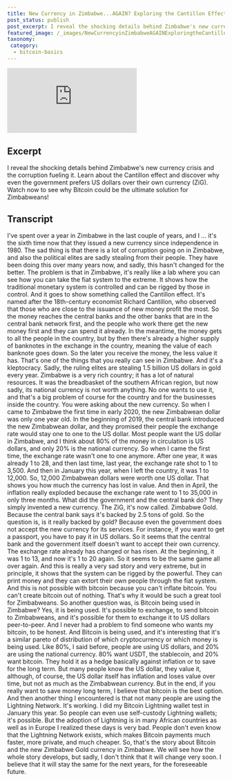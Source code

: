 ```yaml
---
title: New Currency in Zimbabwe...AGAIN? Exploring the Cantillon Effect and Bitcoin's Potential
post_status: publish
post_excerpt: I reveal the shocking details behind Zimbabwe's new currency crisis.
featured_image: /_images/NewCurrencyinZimbabweAGAINExploringtheCantillonEffectBitcoinsPotential.jpg
taxonomy:
 category:
  - bitcoin-basics
---
```


<iframe src="https://player.vimeo.com/video/1021344175?badge=0&amp;autopause=0&amp;player_id=0&amp;app_id=58479" frameborder="0" allow="autoplay; fullscreen; picture-in-picture; clipboard-write; encrypted-media" title="New Currency in Zimbabwe...AGAIN? Exploring the Cantillon Effect &amp; Bitcoin&#039;s Potential"></iframe>

<div style="margin-bottom:30px;"></div>

## Excerpt

I reveal the shocking details behind Zimbabwe's new currency crisis and the corruption fueling it. Learn about the Cantillon effect and discover why even the government prefers US dollars over their own currency (ZiG). Watch now to see why Bitcoin could be the ultimate solution for Zimbabweans!

## Transcript

I've spent over a year in Zimbabwe in the last couple of years, and I … it's the sixth time now that they issued a new currency since independence in 1980. The sad thing is that there is a lot of corruption going on in Zimbabwe, and also the political elites are sadly stealing from their people. They have been doing this over many years now, and sadly, this hasn't changed for the better. The problem is that in Zimbabwe, it's really like a lab where you can see how you can take the fiat system to the extreme. It shows how the traditional monetary system is controlled and can be rigged by those in control. And it goes to show something called the Cantillon effect. It's named after the 18th-century economist Richard Cantillon, who observed that those who are close to the issuance of new money profit the most. So the money reaches the central banks and the other banks that are in the central bank network first, and the people who work there get the new money first and they can spend it already. In the meantime, the money gets to all the people in the country, but by then there's already a higher supply of banknotes in the exchange in the country, meaning the value of each banknote goes down. So the later you receive the money, the less value it has. That's one of the things that you really can see in Zimbabwe. And it's a kleptocracy. Sadly, the ruling elites are stealing 1.5 billion US dollars in gold every year. Zimbabwe is a very rich country; it has a lot of natural resources. It was the breadbasket of the southern African region, but now sadly, its national currency is not worth anything. No one wants to use it, and that's a big problem of course for the country and for the businesses inside the country. You were asking about the new currency. So when I came to Zimbabwe the first time in early 2020, the new Zimbabwean dollar was only one year old. In the beginning of 2019, the central bank introduced the new Zimbabwean dollar, and they promised their people the exchange rate would stay one to one to the US dollar. Most people want the US dollar in Zimbabwe, and I think about 80% of the money in circulation is US dollars, and only 20% is the national currency. So when I came the first time, the exchange rate wasn't one to one anymore. After one year, it was already 1 to 28, and then last time, last year, the exchange rate shot to 1 to 3,500. And then in January this year, when I left the country, it was 1 to 12,000. So, 12,000 Zimbabwean dollars were worth one US dollar. That shows you how much the currency has lost in value. And then in April, the inflation really exploded because the exchange rate went to 1 to 35,000 in only three months. What did the government and the central bank do? They simply invented a new currency. The ZiG, it's now called. Zimbabwe Gold. Because the central bank says it's backed by 2.5 tons of gold. So the question is, is it really backed by gold? Because even the government does not accept the new currency for its services. For instance, if you want to get a passport, you have to pay it in US dollars. So it seems that the central bank and the government itself doesn't want to accept their own currency. The exchange rate already has changed or has risen. At the beginning, it was 1 to 13, and now it's 1 to 20 again. So it seems to be the same game all over again. And this is really a very sad story and very extreme, but in principle, it shows that the system can be rigged by the powerful. They can print money and they can extort their own people through the fiat system. And this is not possible with bitcoin because you can't inflate bitcoin. You can't create bitcoin out of nothing. That's why it would be such a great tool for Zimbabweans. So another question was, is Bitcoin being used in Zimbabwe? Yes, it is being used. It's possible to exchange, to send bitcoin to Zimbabweans, and it's possible for them to exchange it to US dollars peer-to-peer. And I never had a problem to find someone who wants my bitcoin, to be honest. And Bitcoin is being used, and it's interesting that it's a similar pareto of distribution of which cryptocurrency or which money is being used. Like 80%, I said before, people are using US dollars, and 20% are using the national currency. 80% want USDT, the stablecoin, and 20% want bitcoin. They hold it as a hedge basically against inflation or to save for the long term. But many people know the US dollar, they value it, although, of course, the US dollar itself has inflation and loses value over time, but not as much as the Zimbabwean currency. But in the end, if you really want to save money long term, I believe that bitcoin is the best option. And then another thing I encountered is that not many people are using the Lightning Network. It's working. I did my Bitcoin Lightning wallet test in January this year. So people can even use self-custody Lightning wallets; it's possible. But the adoption of Lightning is in many African countries as well as in Europe I realized these days is very bad. People don't even know that the Lightning Network exists, which makes Bitcoin payments much faster, more private, and much cheaper. So, that's the story about Bitcoin and the new Zimbabwe Gold currency in Zimbabwe. We will see how the whole story develops, but sadly, I don't think that it will change very soon. I believe that it will stay the same for the next years, for the foreseeable future. 